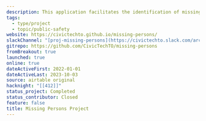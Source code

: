 ```yaml
---
description: This application facilitates the identification of missing persons by comparing physical characteristics and personal information with unidentified remains. This application streamlines the identification process, reducing manual cross-referencing and time-consuming searches.
tags:
  - type/project
  - topic/public-safety
website: https://civictechto.github.io/missing-persons/
slackChannel: "[proj-missing-persons](https://civictechto.slack.com/archives/C03DJRS2ZRV)"
gitrepo: https://github.com/CivicTechTO/missing-persons
fromBreakout: true
launched: true
online: true
dateActiveFirst: 2022-01-01
dateActiveLast: 2023-10-03
source: airtable original
hacknight: "[[412]]"
status_project: Completed
status_contributor: Closed
feature: false
title: Missing Persons Project
---
```

